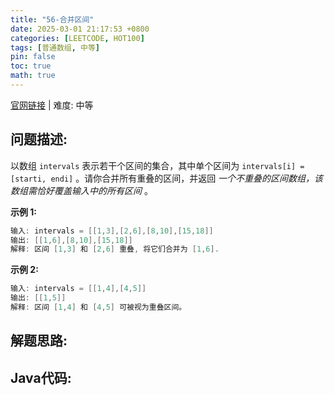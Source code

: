 ```yaml
---
title: "56-合并区间"
date: 2025-03-01 21:17:53 +0800
categories: [LEETCODE, HOT100]
tags: [普通数组, 中等]
pin: false
toc: true
math: true
---
```


[官网链接](https://leetcode.cn/problems/merge-intervals/) \| 难度: 中等

## 问题描述: 

以数组 `intervals` 表示若干个区间的集合，其中单个区间为 `intervals[i] = [starti, endi]` 。请你合并所有重叠的区间，并返回 *一个不重叠的区间数组，该数组需恰好覆盖输入中的所有区间* 。

 

**示例 1:**

```java
输入: intervals = [[1,3],[2,6],[8,10],[15,18]]
输出: [[1,6],[8,10],[15,18]]
解释: 区间 [1,3] 和 [2,6] 重叠, 将它们合并为 [1,6].
```

**示例 2:**

```java
输入: intervals = [[1,4],[4,5]]
输出: [[1,5]]
解释: 区间 [1,4] 和 [4,5] 可被视为重叠区间。
```







## 解题思路: 





## Java代码: 
